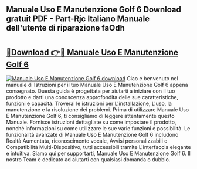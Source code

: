 ## Manuale Uso E Manutenzione Golf 6 Download gratuit PDF - Part-Rjc Italiano Manuale dell'utente di riparazione faOdh

# <h2><a href="http://dff88xt.blite.top/?on=Manuale+Uso+E+Manutenzione+Golf+6">🔗Download 👉🔴 Manuale Uso E Manutenzione Golf 6</a></h2>

[![Manuale Uso E Manutenzione Golf 6 download](https://i.imgur.com/lujVjoI.png)](http://dff88xt.blite.top/?on=Manuale+Uso+E+Manutenzione+Golf+6)
Ciao e benvenuto nel manuale di Istruzioni per il tuo Manuale Uso E Manutenzione Golf 6 appena consegnato. Questa guida è progettata per aiutarti a iniziare con il tuo prodotto e darti una conoscenza approfondita delle sue caratteristiche, funzioni e capacità. Troverai le istruzioni per L'installazione, L'uso, la manutenzione e la risoluzione dei problemi. Prima di utilizzare Manuale Uso E Manutenzione Golf 6, ti consigliamo di leggere attentamente questo Manuale. Fornisce istruzioni dettagliate su come impostare il prodotto, nonché informazioni su come utilizzare le sue varie funzioni e possibilità. Le funzionalità avanzate di Manuale Uso E Manutenzione Golf 6 includono Realtà Aumentata, riconoscimento vocale, Avvisi personalizzabili e Compatibilità Multi-Dispositivo, tutti accessibili tramite L'interfaccia elegante e intuitiva. Siamo qui per supportarti, Manuale Uso E Manutenzione Golf 6. Il nostro Team è dedicato ad aiutarti con qualsiasi domanda o dubbio.
